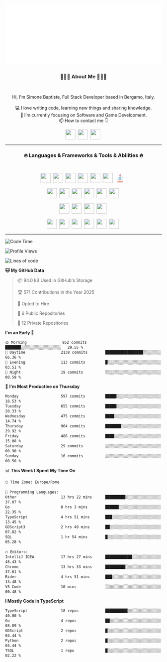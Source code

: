 ![Typing SVG](https://github.com/Silimim/Silimim/blob/main/assets/silimim_small.gif)

###
<h3 align="center">👨🏽‍💻 About Me 👨🏽‍💻</h3><br>
<p align="center">
  Hi, I'm Simone Baptiste, Full Stack Developer based in Bergamo, Italy.
  <br>
  <br>
  💻 I love writing code, learning new things and sharing knowledge.
  <br>
  🎯 I’m currently focusing on Software and Game Development. 
  <br>
  📫 How to contact me 👇
</p>
<p align="center">
<a href="https://www.linkedin.com/in/simone-baptiste-5b5668199/"><img height="32" width="32" src="https://cdn.simpleicons.org/linkedin" /></a>&nbsp;
<a href="https://www.instagram.com/simone_baptiste/"><img height="32" width="32" src="https://cdn.simpleicons.org/instagram" /></a>&nbsp;
<a href="mailto:baptistesimone19@gmail.com"><img height="32" width="32" src="https://cdn.simpleicons.org/gmail" /></a>&nbsp;
</p>
<hr>
<h3 align="center">🔥 Languages & Frameworks & Tools & Abilities 🔥</h3><br>
<p align="center">
<img height="32" width="32" src="https://cdn.simpleicons.org/javascript" />&nbsp;
<img height="32" width="32" src="https://cdn.simpleicons.org/typescript" />&nbsp;
<img height="32" width="32" src="https://cdn.simpleicons.org/html5" />&nbsp;
<img height="32" width="32" src="https://cdn.simpleicons.org/css3" />&nbsp;
<img height="32" width="32" src="https://cdn.simpleicons.org/dart" />&nbsp;
<img height="32" width="32" src="https://cdn.simpleicons.org/python" />&nbsp;
<img height="32" width="32" src="https://github.com/Silimim/Silimim/blob/main/assets/java.svg" />&nbsp;
</p>
<p align="center">
<img height="32" width="32" src="https://cdn.simpleicons.org/angular/c3002f" />&nbsp;
<img height="32" width="32" src="https://cdn.simpleicons.org/react" />&nbsp;
<img height="32" width="32" src="https://cdn.simpleicons.org/flutter" />&nbsp;
<img height="32" width="32" src="https://cdn.simpleicons.org/springboot" />&nbsp;
<img height="32" width="32" src="https://cdn.simpleicons.org/unity" />&nbsp;
<img height="32" width="32" src="https://cdn.simpleicons.org/godotengine" />&nbsp;
</p>
<p align="center">
<img height="32" width="32" src="https://cdn.simpleicons.org/mysql" />&nbsp;
<img height="32" width="32" src="https://cdn.simpleicons.org/sqlite" />&nbsp;
<img height="32" width="32" src="https://cdn.simpleicons.org/mongodb" />&nbsp;
<img height="32" width="32" src="https://cdn.simpleicons.org/docker" />&nbsp;
</p>
<p align="center">
<img height="32" width="32" src="https://cdn.simpleicons.org/git" />&nbsp;
<img height="32" width="32" src="https://cdn.simpleicons.org/github" />&nbsp;
<img height="32" width="32" src="https://cdn.simpleicons.org/intellijidea" />&nbsp;
<img height="32" width="32" src="https://cdn.simpleicons.org/visualstudiocode" />&nbsp;
<img height="32" width="32" src="https://cdn.simpleicons.org/adobephotoshop" />&nbsp;
<img height="32" width="32" src="https://cdn.simpleicons.org/adobeillustrator" />&nbsp;
</p>
<hr>

<!--START_SECTION:waka-->
![Code Time](http://img.shields.io/badge/Code%20Time-1%2C958%20hrs%2053%20mins-blue)

![Profile Views](http://img.shields.io/badge/Profile%20Views-0-blue)

![Lines of code](https://img.shields.io/badge/From%20Hello%20World%20I%27ve%20Written-14.7%20million%20lines%20of%20code-blue)

**🐱 My GitHub Data** 

> 📦 94.0 kB Used in GitHub's Storage 
 > 
> 🏆 571 Contributions in the Year 2025
 > 
> 💼 Opted to Hire
 > 
> 📜 6 Public Repositories 
 > 
> 🔑 12 Private Repositories 
 > 
**I'm an Early 🐤** 

```text
🌞 Morning                952 commits         ███████░░░░░░░░░░░░░░░░░░   29.55 % 
🌆 Daytime                2138 commits        █████████████████░░░░░░░░   66.36 % 
🌃 Evening                113 commits         █░░░░░░░░░░░░░░░░░░░░░░░░   03.51 % 
🌙 Night                  19 commits          ░░░░░░░░░░░░░░░░░░░░░░░░░   00.59 % 
```
📅 **I'm Most Productive on Thursday** 

```text
Monday                   597 commits         █████░░░░░░░░░░░░░░░░░░░░   18.53 % 
Tuesday                  655 commits         █████░░░░░░░░░░░░░░░░░░░░   20.33 % 
Wednesday                475 commits         ████░░░░░░░░░░░░░░░░░░░░░   14.74 % 
Thursday                 964 commits         ███████░░░░░░░░░░░░░░░░░░   29.92 % 
Friday                   486 commits         ████░░░░░░░░░░░░░░░░░░░░░   15.08 % 
Saturday                 29 commits          ░░░░░░░░░░░░░░░░░░░░░░░░░   00.90 % 
Sunday                   16 commits          ░░░░░░░░░░░░░░░░░░░░░░░░░   00.50 % 
```


📊 **This Week I Spent My Time On** 

```text
🕑︎ Time Zone: Europe/Rome

💬 Programming Languages: 
Other                    13 hrs 22 mins      █████████░░░░░░░░░░░░░░░░   37.07 % 
Go                       8 hrs 3 mins        ██████░░░░░░░░░░░░░░░░░░░   22.35 % 
TypeScript               4 hrs 51 mins       ███░░░░░░░░░░░░░░░░░░░░░░   13.45 % 
GDScript3                2 hrs 49 mins       ██░░░░░░░░░░░░░░░░░░░░░░░   07.82 % 
SQL                      1 hr 54 mins        █░░░░░░░░░░░░░░░░░░░░░░░░   05.28 % 

🔥 Editors: 
IntelliJ IDEA            17 hrs 27 mins      ████████████░░░░░░░░░░░░░   48.43 % 
Chrome                   13 hrs 33 mins      █████████░░░░░░░░░░░░░░░░   37.61 % 
Rider                    4 hrs 51 mins       ███░░░░░░░░░░░░░░░░░░░░░░   13.48 % 
VS Code                  10 mins             ░░░░░░░░░░░░░░░░░░░░░░░░░   00.48 % 
```

**I Mostly Code in TypeScript** 

```text
TypeScript               18 repos            ██████████░░░░░░░░░░░░░░░   40.00 % 
Go                       4 repos             ██░░░░░░░░░░░░░░░░░░░░░░░   08.89 % 
GDScript                 2 repos             █░░░░░░░░░░░░░░░░░░░░░░░░   04.44 % 
Python                   2 repos             █░░░░░░░░░░░░░░░░░░░░░░░░   04.44 % 
TSQL                     1 repo              █░░░░░░░░░░░░░░░░░░░░░░░░   02.22 % 
```




<!--END_SECTION:waka-->
